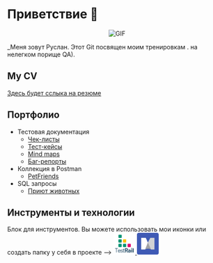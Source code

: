 # Приветствие  🦕

<div align="center">

![GIF](https://disk.yandex.ru/i/USHyhrPeMDo7sQ)
  
</div>



_Меня зовут Руслан. Этот Git  посвящен моим тренировкам . на нелегком порище QA).

## My CV 

[Здесь будет сслыка на резюме](https://ссылочку_сюда)

## Портфолио 
- Тестовая документация
  -  [Чек-листы](https://ссылочку_сюда)
  -  [Тест-кейсы](https://ссылочку_сюда)
  -  [Mind maps](https://github.com/DmitrievRB/MindMap)
  -  [Баг-репорты](https://ссылочку_сюда)
- Коллекция в Postman 
  -  [PetFriends ](https://ссылочку_сюда)
- SQL запросы 
  -  [Приют животных](https://github.com/DmitrievRB/MyTrainingSQL.git)
  

## Инструменты и технологии
Блок для инструментов. Вы можете использовать мои иконки или создать папку у себя в проекте
-->
<a href="https://www.gurock.com/testrail">
<img src="https://github.com/DmitrievRB/DmitrievRB/blob/master/icons/TestRail.png" alt="TestRail" width="50" height="50" />
</a>
<a href="https://www.mindmanager.com/">
<img src="https://github.com/DmitrievRB/DmitrievRB/blob/master/icons/mindmanager.png" alt="MindManager" width="50" height="50" />
</a>